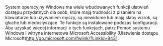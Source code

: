 <Token xmlns:xlink="http://www.w3.org/1999/xlink">System operacyjny Windows ma wiele wbudowanych funkcji ułatwień dostępu przydatnych dla osób, które mają trudności z pisaniem na klawiaturze lub używaniem myszy, są niewidome lub mają słaby wzrok, są głuche lub niedosłyszące. Te funkcje są instalowane podczas konfiguracji. Aby uzyskać więcej informacji o tych funkcjach, patrz Pomoc systemu Windows i <externalLink xmlns="http://ddue.schemas.microsoft.com/authoring/2003/5"><linkText>witryna internetowa Microsoft Accessibility (Ułatwienia dostępu Microsoft)</linkText><linkUri>http://go.microsoft.com/fwlink/?LinkId=8431</linkUri></externalLink>.</Token>

<!--HONumber=Jul16_HO3-->


